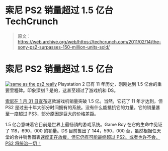 # 索尼 PS2 销量超过 1.5 亿台 TechCrunch

> 原文：<https://web.archive.org/web/https://techcrunch.com/2011/02/14/the-sony-ps2-surpasses-150-million-units-sold/>

# 索尼 PS2 销量超过 1.5 亿台

[![](img/3f526a8c67675b0996be683f478b8ccb.png "same as the ps2 really")](https://web.archive.org/web/20221207113907/https://beta.techcrunch.com/wp-content/uploads/2011/02/same-as-the-ps2-really.jpg)
Playstation 2 已有 11 年历史，刚刚达到 1.5 亿台的重要里程碑。印象深刻？是的，这甚至超过了游戏机和 DS。

[索尼在 1 月 31 日宣布](https://web.archive.org/web/20221207113907/http://www.tgdaily.com/games-and-entertainment-brief/54103-ps2-lifetime-sales-pass-150-million?utm_source=feedburner&utm_medium=feed&utm_campaign=Feed:+tgdaily_all_sections+(TG+Daily+-+All+News))这款游戏机销量突破 1.5 亿。当然，它花了 11 年才达到，但 PS2 是过去十年大部分时间拥有的系统。没有什么能抵抗它的力量。它的销量甚至一度超过 PS3，部分原因是巨大的价格差距。

1.5 亿台意味着它目前是世界上最畅销的游戏系统。Game Boy 在它的生命中见证了 118，690，000 的销量。DS 目前售出了 144，590，000 台，虽然根据任天堂的合并销售图表[速度正在放缓，但它仍有可能最终超过 PS2。或者也许不会，PS2 将统治一切！](https://web.archive.org/web/20221207113907/https://beta.techcrunch.com/wp-content/uploads/2011/02/consolidated_sales_e1012.pdf)